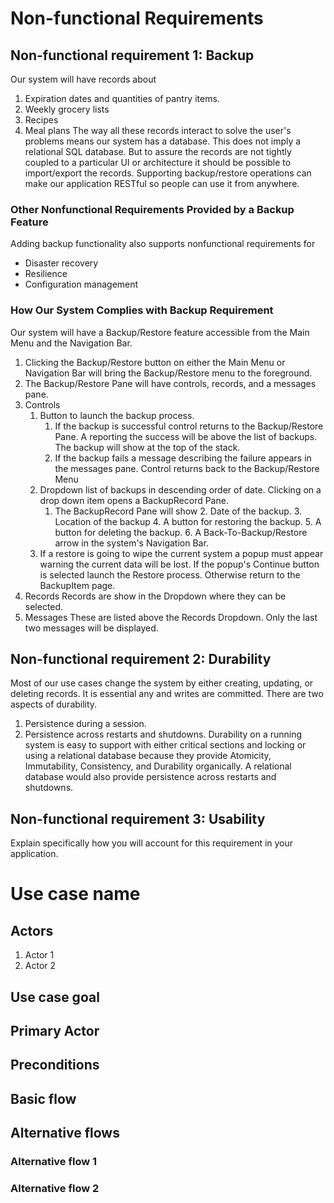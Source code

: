 # Non-functional Requirements

## Non-functional requirement 1: Backup
Our system will have records about
1. Expiration dates and quantities of pantry items.
2. Weekly grocery lists
3. Recipes
4. Meal plans
The way all these records interact to solve the user's problems means our system has a database. This does not imply a 
relational SQL database. But to assure the records are not tightly coupled to a particular UI or architecture it should 
be possible to import/export the records. Supporting backup/restore operations can make our application RESTful so people
can use it from anywhere.

### Other Nonfunctional Requirements Provided by a Backup Feature 
Adding backup functionality also supports nonfunctional requirements for
* Disaster recovery
* Resilience
* Configuration management

### How Our System Complies with Backup Requirement
Our system will have a Backup/Restore feature accessible from the Main Menu and the Navigation Bar.
1. Clicking the Backup/Restore button on either the Main Menu or Navigation Bar will bring the Backup/Restore menu to the foreground.
2. The Backup/Restore Pane will have controls, records, and a messages pane.
3. Controls
   1. Button to launch the backup process.
      1. If the backup is successful control returns to the Backup/Restore Pane. A reporting the success will be above the list of backups. The backup will show at the top of the stack.
      2. If the backup fails a message describing the failure appears in the messages pane. Control returns back to the Backup/Restore Menu
   2. Dropdown list of backups in descending order of date. Clicking on a drop down item opens a BackupRecord Pane.
      1. The BackupRecord Pane will show
         2. Date of the backup.
         3. Location of the backup
         4. A button for restoring the backup.
         5. A button for deleting the backup.
         6. A Back-To-Backup/Restore arrow in the system's Navigation Bar.
   3. If a restore is going to wipe the current system a popup must appear warning the current data will be lost. If the popup's Continue button is selected launch the Restore process. Otherwise return to the BackupItem page.
2. Records
Records are show in the Dropdown where they can be selected.
3. Messages
These are listed above the Records Dropdown. Only the last two messages will be displayed. 

## Non-functional requirement 2: Durability
Most of our use cases change the system by either creating, updating, or deleting records. It is essential any
and writes are committed. There are two aspects of durability.
1. Persistence during a session.
2. Persistence across restarts and shutdowns.
Durability on a running system is easy to support with either critical sections and locking or using a relational database
because they provide Atomicity, Immutability, Consistency, and Durability organically. A relational database would also
provide persistence across restarts and shutdowns.

## Non-functional requirement 3: Usability

Explain specifically how you will account for this requirement in your application.

# Use case name

## Actors
1. Actor 1
2. Actor 2

## Use case goal

## Primary Actor

## Preconditions

## Basic flow

## Alternative flows

### Alternative flow 1

### Alternative flow 2